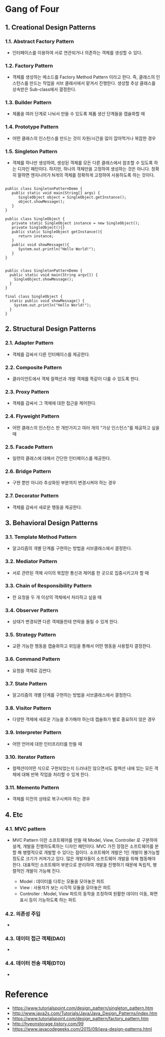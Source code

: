 # Gang of Four

## 1. Creational Design Patterns

### 1.1. Abstract Factory Pattern
- 인터페이스를 이용하여 서로 연관되거나 의존하는 객체를 생성할 수 있다.

### 1.2. Factory Pattern
- 객체를 생성하는 메소드를 Factory Method Pattern 이라고 한다. 즉, 클래스의 인스턴스를 만드는 작업을 서브 클래서에서 맡겨서 진행한다. 생성할 추상 클래스를 상속받은 Sub-class에서 결정한다.

### 1.3. Builder Pattern
- 제품을 여러 단계로 나눠서 만들 수 있도록 제품 생산 단계들을 캡슐화할 때

### 1.4. Prototype Pattern
- 어떤 클래스의 인스턴스를 만드는 것이 자원/시간을 많이 잡아먹거나 복잡한 경우

### 1.5. Singleton Pattern
- 객체를 하나만 생성하여, 생성된 객체를 모든 다른 클래스에서 참조할 수 있도록 하는 디자인 패턴이다. 하지만, 하나의 객체만을 고정하여 생성하는 것은 아니다. 정확히 말하면 엔지니어가 N개의 객체를 정확하게 고정하여 사용하도록 하는 것이다.

<pre><code>
public class SingletonPatternDemo {
   public static void main(String[] args) {
      SingleObject object = SingleObject.getInstance();
      object.showMessage();
   }
}

public class SingleObject {
   private static SingleObject instance = new SingleObject();
   private SingleObject(){}
   public static SingleObject getInstance(){
      return instance;
   }
   public void showMessage(){
      System.out.println("Hello World!");
   }
}
</code></pre>

<pre><code>
public class SingletonPatternDemo {
  public static void main(String argv[]) {
    SingleObject.showMessage();
  }
}

final class SingleObject {
  static public void showMessage() {
    System.out.println("Hello World!");
  }
}
</code></pre>


## 2. Structural Design Patterns
### 2.1. Adapter Pattern
- 객체를 감싸서 다른 인터페이스를 제공한다.

### 2.2. Composite Pattern
- 클라이언트에서 객체 컬렉션과 개발 객체를 똑같이 다룰 수 있도록 한다.

### 2.3. Proxy Pattern
- 객체를 감싸서 그 객체에 대한 접근을 제어한다.

### 2.4. Flyweight Pattern
- 어떤 클래스의 인스턴스 한 개만가지고 여러 개의 "가상 인스턴스"를 제공하고 싶을 때

### 2.5. Facade Pattern
- 일련의 클래스에 대해서 간단한 인터페이스를 제공한다.

### 2.6. Bridge Pattern
- 구현 뿐만 아니라 추상화된 부분까지 변경시켜야 하는 경우

### 2.7. Decorator Pattern
- 객체를 감싸서 새로운 행동을 제공한다.


## 3. Behavioral Design Patterns

### 3.1. Template Method Pattern
- 알고리즘의 개별 단계를 구현하는 방법을 서브클래스에서 결정한다.

### 3.2. Mediator Pattern
- 서로 관련된 객체 사이의 복잡한 통신과 제어를 한 곳으로 집중시키고자 할 때

### 3.3. Chain of Responsibility Pattern
- 한 요청을 두 개 이상의 객체에서 처리하고 싶을 때

### 3.4. Observer Pattern
- 상태가 변경되면 다른 객체들한테 연락을 돌릴 수 있게 한다.

### 3.5. Strategy Pattern
- 교환 가능한 행동을 캡슐화하고 위임을 통해서 어떤 행동을 사용할지 결정한다.

### 3.6. Command Pattern
- 요청을 객체로 감싼다.

### 3.7. State Pattern
- 알고리즘의 개별 단계를 구현하는 방법을 서브클래스에서 결정한다.

### 3.8. Visitor Pattern
- 다양한 객체에 새로운 기능을 추가해야 하는데 캡슐화가 별로 중요하지 않은 경우

### 3.9. Interpreter Pattern
- 어떤 언어에 대한 인터프리터를 만들 때

### 3.10. Iterator Pattern
- 컬렉션이어떤 식으로 구현되었는지 드러내진 않으면서도 컬렉션 내에 있는 모든 객체에 대해 반복 작업을 처리할 수 있게 한다.

### 3.11. Memento Pattern
- 객체를 이전의 상태로 복구시켜야 하는 경우


## 4. Etc
### 4.1. MVC pattern
- MVC Pattern 이란 소프트웨어를 만들 때 Model, View, Controller 로 구분하여 설계, 개발을 진행하도록하는 디자인 패턴이다.
MVC 가진 장점은 소프트웨어를 분할 해 병렬적으로 개발할 수 있다는 점이다. 소프트웨어 개발은 1인 개발이 불가능할 정도로 크기가 커져가고 있다. 많은 개발자들이 소프트웨어 개발을 위해 협동해야 한다. 대표적인 소프트웨어 부분으로 분리하여 개발을 진행하기 때문에 독립적, 병렬적인 개발이 가능해 진다.

   * Model : 데이터를 다루는 모듈을 모아놓은 파트
   * View : 사용자가 보는 시각적 모듈을 모아놓은 파트
   * Controller : Model, View 파트의 동작을 조정하여 원활한 데이터 이동, 화면 표시 등이 가능하도록 하는 파트
   
### 4.2. 의존성 주입
-
### 4.3. 데이터 접근 객체(DAO)
-
### 4.4. 데이터 전송 객체(DTO)
-

	
</ol>

# Reference 
- https://www.tutorialspoint.com/design_pattern/singleton_pattern.htm
- http://www.java2s.com/Tutorials/Java/Java_Design_Patterns/index.htm
- https://www.tutorialspoint.com/design_pattern/factory_pattern.htm
- http://hyeonstorage.tistory.com/99
- https://www.javacodegeeks.com/2015/09/java-design-patterns.html
